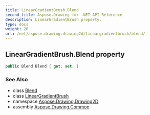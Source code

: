 ```yaml
---
title: LinearGradientBrush.Blend
second_title: Aspose.Drawing for .NET API Reference
description: LinearGradientBrush property. 
type: docs
weight: 20
url: /net/aspose.drawing.drawing2d/lineargradientbrush/blend/
---
```

## LinearGradientBrush.Blend property

```csharp
public Blend Blend { get; set; }
```

### See Also

* class [Blend](../../blend/)
* class [LinearGradientBrush](../)
* namespace [Aspose.Drawing.Drawing2D](../../lineargradientbrush/)
* assembly [Aspose.Drawing.Common](../../../)


